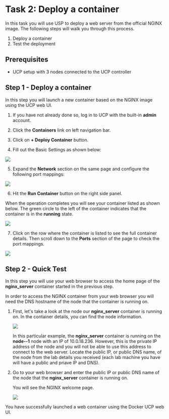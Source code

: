 # Task 2: Deploy a container

In this task you will use USP to deploy a web server from the official NGINX image. The following steps will walk you through this process.

1. Deploy a container
2. Test the deployment

## Prerequisites
- UCP setup with 3 nodes connected to the UCP controller

## Step 1 - Deploy a container
In this step you will launch a new container based on the NGINX image using the UCP web UI.

1. If you have not already done so, log in to UCP with the built-in **admin** account.

2. Click the **Containers** link on left navigation bar.

3. Click on **+ Deploy Container** button.

4. Fill out the Basic Settings as shown below:

  ![](http://i.imgur.com/6upe6pQ.png)

5. Expand the **Network** section on the same page and configure the following port mappings:

  ![](http://i.imgur.com/yazdZZf.png)

6. Hit the **Run Container** button on the right side panel.

  When the operation completes you will see your container listed as shown below. The green circle to the left of the container indicates that the container is in the **running** state.

  ![](http://i.imgur.com/7DorWT8.png)

7. Click on the row where the container is listed to see the full container details. Then scroll down to the **Ports** section of the page to check the port mappings.

  ![](http://i.imgur.com/vQGDHGE.png)

## Step 2 - Quick Test

In this step you will use your web browser to access the home page of the **nginx_server** container started in the previous step.

In order to access the NGINX container from your web browser you will need the DNS hostname of the node that the container is running on.

1. First, let's take a look at the node our **nginx_server** container is running on. In the container details, you can find the node information.

   ![](http://i.imgur.com/gHMO7O8.png)

   In this particular example, the **nginx_server** container is running on the **node--1** node with an IP of 10.0.18.236. However, this is the private IP address of the node and you will not be able to use this address to connect to the web server. Locate the public IP, or public DNS name, of the node from the lab details you received (each lab machine you have will have a public and priave IP and DNS).

2. Go to your web browser and enter the public IP or public DNS name of the node that the **nginx_server** container is running on.

   You will see the NGINX welcome page.

   ![](http://i.imgur.com/W8wWNH9.png)

You have successfully launched a web container using the Docker UCP web UI.